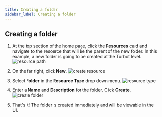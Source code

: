 ```yaml
---
title: Creating a folder
sidebar_label: Creating a folder
---
```


## Creating a folder

1. At the top section of the home page, click the **Resources** card and
   navigate to the resource that will be the parent of the new folder. In this
   example, a new folder is going to be created at the Turbot level.
   ![resource path](/images/docs/guardrails/resource-path.png)

2. On the far right, click **New**.
   ![create resource](/images/docs/guardrails/create-resource.png)

3. Select **Folder** in the **Resource Type** drop down menu.
   ![resource type](/images/docs/guardrails/resource-type.png)

4. Enter a **Name** and **Description** for the folder. Click **Create**.
   ![create folder](/images/docs/guardrails/create-folder.png)

5. That's it! The folder is created immediately and will be viewable in the UI.
